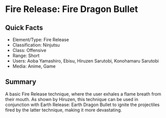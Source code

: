 # Fire Release: Fire Dragon Bullet

## Quick Facts
- Element/Type: Fire Release
- Classification: Ninjutsu
- Class: Offensive
- Range: Short
- Users: Aoba Yamashiro, Ebisu, Hiruzen Sarutobi, Konohamaru Sarutobi
- Media: Anime, Game

## Summary
A basic Fire Release technique, where the user exhales a flame breath from their mouth. As shown by Hiruzen, this technique can be used in conjunction with Earth Release: Earth Dragon Bullet to ignite the projectiles fired by the latter technique, making it more devastating.
